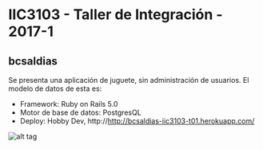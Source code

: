 # IIC3103 - Taller de Integración - 2017-1
## bcsaldias

Se presenta una aplicación de juguete, sin administración de usuarios. El modelo de datos de esta es:

- Framework: Ruby on Rails 5.0
- Motor de base de datos: PostgresQL
- Deploy: Hobby Dev, http://http://bcsaldias-iic3103-t01.herokuapp.com/ 

![alt tag](https://github.com/bcsaldias/TallerIntegracion-T01/blob/master/doc/bcsaldias%20modelo%20t01.png)
